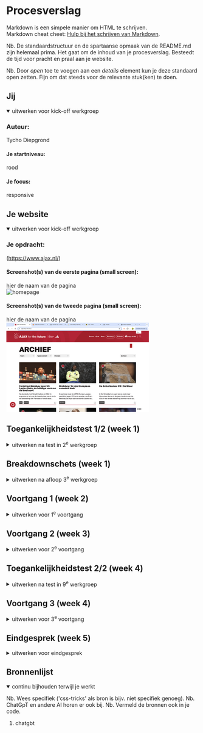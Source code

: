 # Procesverslag
Markdown is een simpele manier om HTML te schrijven.  
Markdown cheat cheet: [Hulp bij het schrijven van Markdown](https://github.com/adam-p/markdown-here/wiki/Markdown-Cheatsheet).

Nb. De standaardstructuur en de spartaanse opmaak van de README.md zijn helemaal prima. Het gaat om de inhoud van je procesverslag. Besteedt de tijd voor pracht en praal aan je website.

Nb. Door *open* toe te voegen aan een *details* element kun je deze standaard open zetten. Fijn om dat steeds voor de relevante stuk(ken) te doen.





## Jij

<details open>
  <summary>uitwerken voor kick-off werkgroep</summary>

  ### Auteur:
  Tycho Diepgrond

  #### Je startniveau:
  rood

  #### Je focus:
  responsive
</details>





## Je website

<details open>
  <summary>uitwerken voor kick-off werkgroep</summary>

  ### Je opdracht:
  (https://www.ajax.nl/)

  #### Screenshot(s) van de eerste pagina (small screen): 
  hier de naam van de pagina  
  <img src="readme-images/beginscherm.png" width="375px" alt="homepage">

  #### Screenshot(s) van de tweede pagina (small screen):
  hier de naam van de pagina  
  <img src="readme-images/ss-archief-pagina.png" width="375px" alt="archief">
 
</details>



## Toegankelijkheidstest 1/2 (week 1)

<details>
  <summary>uitwerken na test in 2<sup>e</sup> werkgroep</summary>

  ### Bevindingen
 Voor mijn test heb ik samengewerkt met Joost. Tijdens het proces merkten we dat sommige aspecten van de test behoorlijk ingewikkeld waren, wat ervoor zorgde dat niet alles meteen duidelijk was.

Een belangrijk aandachtspunt was dat de HTML-code veel fouten liet zien in de validator. Dit is iets wat ik zeker wil verbeteren in mijn website. Daarnaast viel het ons op dat er geen alternatieve tekst werd gebruikt bij grafieken en andere complexe afbeeldingen, wat de toegankelijkheid aanzienlijk kan belemmeren.

Verder was er geen transcriptie beschikbaar voor de audio-inhoud, wat problematisch is voor gebruikers die slechthorend zijn of in situaties waarin geluid niet gebruikt kan worden. Ook ontbrak een skiplink, een essentiële functie voor gebruikers die navigeren met een toetsenbord of schermlezer.

Andere gemiste functionaliteiten waren een light- en dark-modus, een high-contrastmodus voor visueel beperkte gebruikers, en de mogelijkheid om achtergrondvideo’s te pauzeren. Deze verbeterpunten zullen bijdragen aan een betere toegankelijkheid en gebruikservaring van de website.
</details>



## Breakdownschets (week 1)

<details>
  <summary>uitwerken na afloop 3<sup>e</sup> werkgroep</summary>

  ### de hele pagina: 
  <img src="readme-images/FED-homebage-breakdown.jpg" width="375px" alt="breakdown van de hele pagina">

  ### dynamisch deel (bijv menu): 
  <img src="readme-images/carousel-dynamisch-ss.png" width="375px" alt="breakdown van een dynamisch deel">

  ### wellicht nog een dynamisch deel (bijv filter): 
  <img src="readme-images/dynamisch-menu-ss.png" width="375px" alt="breakdown van nog een dynamisch deel">
</details>





## Voortgang 1 (week 2)

<details>
  <summary>uitwerken voor 1<sup>e</sup> voortgang</summary>

  ### Stand van zaken
  Ik ben begonnen met alle content in het html bestand te plaatsen hier had ik weinig problemen mee omdat ik dit al best goed onder de knie had. waar ik nog wel wat problemen ervaarde was hoeveel sections ik voor 1 deel moet gebruiken dit heeft mij best wel wat tijd gekost om alles goed en logisch onder elkaar te krijgen. het lastige hier van was dat ik eerst alleen 2 artikelen boven aan had staan die ik wel samen responsief wil maken later dus moest ik goed uitzoeken zonder divs en classes te gebuiken. dit is uiteindelijk goed gelukt.

  ### foto 1: dit vond ik lastig maar is uit eindelijk goed gekomen:
  <img src="readme-images/code-eerste-2-artikelen.png" width="375px" alt="eerste 2 artikelen">




  ### Agenda voor meeting
  samen met je groepje opstellen

  | Tycho: 
  als eerst willen we het gaan hebben over hoe we text over plaatjes kunnen plaatsen| tess: nu willen we het gaan hebben over grids en hoe je het best verschillende elementen aanspreekt.| Bente: wat meer te weten komen over de agenda en de planning de komende weken. 

  ### Verslag van meeting
  hier na afloop snel de uitkomsten van de meeting vastleggen

  - https://docs.emmet.io/cheat-sheet/ voor sneller code schhrijven
  - ik weet nu hoe ik doormiddel van grid tekst over plaatjes heen kan plaatsen, dit heeft mij erg goed geholpen om de eerste sectie te stijlen en dit heeft mij ook geholpen om grid echt goed te begrijpen. 
  - ik heb tijdens dit gesprek ook geleerd hoe ik verschillende elementen moest aanspreken dus hoe je in je css een bepaald element aanspreekt. denk hierbij aan: nth of type en hoe je meerdere achter elkaar kan plaatsen
  - hier gregen we ook een beter inzicht in hoe het komende weken er aan toe zou gaan.
  - ⁠Alle fonts in een mapje ‘font’ zetten in je basiswebsite map. Hoofdletters mag als je het goed doet. En gekke puntjes enzo weghalen.
  - ⁠Via inspecteren en kenmerken kun je afbeeldingen en fonts downloaden en bekijken
  - ⁠../fonts in css
  - ⁠Wanneer je normaal en Italic hebt bijvoorbeeld. 2x foutface opnemen in css bestand en dan font-style veranderen naar Italic.
  - ⁠Sterretje margin, padding en fontfamily

  - ⁠Mobiele weergave uitzetten bij inspecteren

  - ⁠Font-size: ..vw; Voor het verschuiven tekst of afbeeldingen
  - ⁠Font-size:clamp(1.5e  7vw, 5em); zodat de tekst niet kleiner wordt dan 1.5em en niet groter dan 5em.

  - ⁠List maken van articles bijvoorbeeld voor een carrousel. (Flexbox gebruiken)


  - ⁠li*3 betekent 3x een li = dat is emmet
  - nav>ul>li*5>a = dat is emmet 
</details>





## Voortgang 2 (week 3)

<details>
  <summary>uitwerken voor 2<sup>e</sup> voortgang</summary>

  ### Stand van zaken
  ik ben hier niet heel veel verder gekomen dan vorige keer en dat komt omdat ik veel bezig was met het opmaken van de eerste artielen en de header voor small screen dit bleek toch best wat tijd te kosten. wat eigen niet zo heel goed ging en waar veel tijd naar toe ging was het maken van een carousel en hoe ik hier ook weer moest kijken hoeveel artikels binnen een sectie moesten zodat ik alles helder kon aanspreken in mijn css. 

  ### foto 1: dit vond ik lastig maar is uit eindelijk goed gekomen:


  ### Agenda voor meeting
  samen met je groepje opstellen
  Tycho: hoe krijg ik margin aan de zijkanten van het grid om alles goed uit te lijnen. bente: hamburger icoon is weg en die wil ik weer terug hebben. rest van het groepje was ziek dus die hadden geen vragen.  

  ### Verslag van meeting
  hier na afloop snel de uitkomsten van de meeting vastleggen

  - @fontface werd nog even goed behandeld omdat dat nog niet helemaal duidelijk was hoe je die moest gebruiken 
  - mijn grid werkte niet ik de artikelen niet direct uit de main aansprook waardoor het niet werkte ik had eerst dit: articel:nth-oftype(1) maar het moest zijn: main > articel:nth-of-type(1). verder is het mij nu ook gelukt om margin tussen de grids te grijgen doormiddel van collum gap en row gap. 
  - er werd even goed door alles heen gekeken om te kijken of alle code een beetje netjes was.


</details>





## Toegankelijkheidstest 2/2 (week 4)

<details>
  <summary>uitwerken na test in 9<sup>e</sup> werkgroep</summary>

  ### Bevindingen
  Lijst met je bevindingen die in de test naar voren kwamen (geef ook aan wat er verbeterd is):
  -mijn html klopt volledig zonder errors
  -alle sections hebben een apparte titel
  -het is mij niet meer gelukt om een tab stijl toe te voegen helaas
  -text altanatief voor coplexe foto's was niet nodig 
  -dark en light mode is er wel op mijn pagina
  -high contrast is er ook op mijn pagina

mijn website heeft de test goed doorstaan en kan dus online als een gevalideerde website!

</details>





## Voortgang 3 (week 4)

<details>
  <summary>uitwerken voor 3<sup>e</sup> voortgang</summary>

  ### Stand van zaken
hier is eigenlijk het meest progressie geweest omdat het natturlijk aan het einde kwam. 
wat ik heb gedaan:
- header responsive gemaakt en het hamburger menu werkent gekrgen met js
- microinteractie gemaakt met js door het deel icoontje om te toveren naar zodra je deze aandrukt hij rood wordt en er 1 bij komt in de header.
- hele 2de pagina gemaakt en deze ook responsief gemaakt dit was nog erg lastig omdat alles weer binnen een grid moest wat ik nogsteeds onder de knie aan het rkijgen was.
- eerste pagina voorzien van alle vormgeving
- een probleem waar ik nog tegen aan liep was dat ik overal al margin had gebruikt terwijl ik dat veel makkelijker algemeen kon doen. dit heb ik aangepast zodat het hele document dezelfde margins en paddings heeft.
- ik heb mij custom properties nu pas toegevoegd (oeps 😬) en deze overal toegepast aan mijn document. 

 ### foto 1: dit vond ik lastig maar is uit eindelijk goed gekomen:
  <img src="readme-images/artikelen-responsief .png" width="375px" alt="artikelen responsief gekregen op pagina 2">

  <img src="readme-images/artikelen-responsief-home.png" width="375px" alt="artikelen responsief gekregen op homepage">

  <img src="readme-images/header responsief .png" width="375px" alt="header responsief gekregen 1">

  <img src="readme-images/header-responsief-2.png" width="375px" alt="header responsief gekregen 2>

  <img src="readme-images/header-responsief-3.png" width="375px" alt="header responsief gekregen 3>


  ### Agenda voor meeting
  samen met je groepje opstellen
  bente: Mijn vraag voor morgen is is dat mijn scroll animatie niet meer werkt, en wil weten wat ik nu anders moet doen. Tycho: Ik wil weten hoe ik mijn grid in de footer helemaal responsive maak. Tess: ik wil nog wat vragen over hoe ik grids naast elkaar kan zetten


  ### Verslag van meeting
  hier na afloop snel de uitkomsten van de meeting vastleggen

  We hadden het vrijdag vooral weer gehad over grid v, en over dat ik mijn(Bente) scroll balk via css moest maken in plaats van Java, en dat het belangrijk is om dingen echt goed aan te roepen, en over hoe je een afbeelding een maximale hoogte kan geven

  - margin onder mijn carousel om de scrollbar te veranderen. 
</details>





## Eindgesprek (week 5)

<details>
  <summary>uitwerken voor eindgesprek</summary>

  ### Je uitkomst - karakteristiek screenshots:

  <img src="readme-images/homepage-full-1.png" width="375px" alt="uitomst opdracht 1">

  <img src="readme-images/homepage-full-2.png" width="375px" alt="uitomst opdracht 1">

  <img src="readme-images/archief-full.png" width="375px" alt="uitomst opdracht 1">

  <img src="readme-images/archief-middel.png" width="375px" alt="uitomst opdracht 1">

  <img src="readme-images/archief-small.png" width="375px" alt="uitomst opdracht 1">

  <img src="readme-images/footer-full.png" width="375px" alt="uitomst opdracht 1">

<img src="readme-images/microinteractie-state-1 .png" width="375px" alt="uitomst opdracht 1">

<img src="readme-images/microinteractie-state-2 .png" width="375px" alt="uitomst opdracht 1">



  ### Dit ging goed/Heb ik geleerd: 
  ik heb geleerd responsief te werk te gaan. ik ben trots op mijn header hoe die voledig responsive is en verschillende buttons en grote heeft. verder ben ik ook trots op mijn zoekbalk en mijn hamburger menu. 

  <img src="readme-images/zoekbalk.png" width="375px" alt="top">

  <img src="readme-images/hamburgermenu.png" width="375px" alt="top">

  <img src="readme-images/homepage-full-1.png" width="375px" alt="top">


  ### Dit was lastig/Is niet gelukt:
  het is mij niet gelukt om de laatste section goed te laten werken dit kwam vooral omdat ik te weinig tijd had en het overzicht een beetje verloor. er moesten ook weer meer section toegevoegd worden dus dat ging niet optijd lukken. ik heb dat gedeelde wel opgemaakt maar niet werkend gekregen. 

  het lastigste was om mijn microinteractie te implenteren in mijn website hier heb ik dus een aantal dingen aan AI gevraagd omdat ik er geeoon niet uitkwam(Ik geeft in mijn code aan waar ik chatgbt heb gebruikt).

  <img src="readme-images/failed-artikel-home.png" width="375px" alt="bummer">

  <img src="readme-images/js-microinteractei.png" width="375px" alt="bummer">
</details>





## Bronnenlijst

<details open>
  <summary>continu bijhouden terwijl je werkt</summary>

  Nb. Wees specifiek ('css-tricks' als bron is bijv. niet specifiek genoeg). 
  Nb. ChatGpT en andere AI horen er ook bij.
  Nb. Vermeld de bronnen ook in je code.

  1. chatgbt

</details>